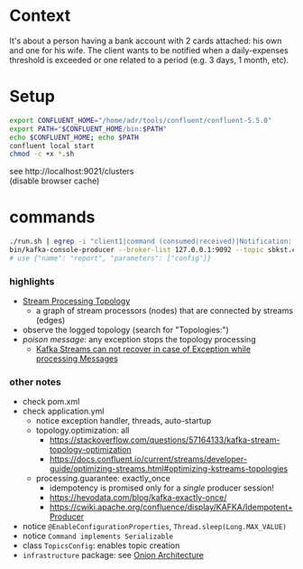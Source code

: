 # Context
It's about a person having a bank account with 2 cards attached: his own and one for his wife. The client wants to be notified when a daily-expenses threshold is exceeded or one related to a period (e.g. 3 days, 1 month, etc).
# Setup
```bash
export CONFLUENT_HOME="/home/adr/tools/confluent/confluent-5.5.0"
export PATH="$CONFLUENT_HOME/bin:$PATH"
echo $CONFLUENT_HOME; echo $PATH
confluent local start
chmod -c +x *.sh
```
see http://localhost:9021/clusters  
(disable browser cache)
# commands
```bash
./run.sh | egrep -i "client1|command (consumed|received)|Notification:|Overdue:|Limit:|ERROR[^s]|totals:|Configuration:|spring profiles|app version|windowSize|windowUnit|enhancements"
bin/kafka-console-producer --broker-list 127.0.0.1:9092 --topic sbkst.commands.v2
# use {"name": "report", "parameters": ["config"]}
```
### highlights
- [Stream Processing Topology](https://kafka.apache.org/24/documentation/streams/core-concepts#streams_topology)
    - a graph of stream processors (nodes) that are connected by streams (edges)
- observe the logged topology (search for "Topologies:")
- *poison message*: any exception stops the topology processing
    - [Kafka Streams can not recover in case of Exception while processing Messages](https://stackoverflow.com/questions/50388496/kafka-streams-can-not-recover-in-case-of-exception-while-processing-messages)
### other notes
- check pom.xml
- check application.yml
    - notice exception handler, threads, auto-startup
    - topology.optimization: all 
        - https://stackoverflow.com/questions/57164133/kafka-stream-topology-optimization
        - https://docs.confluent.io/current/streams/developer-guide/optimizing-streams.html#optimizing-kstreams-topologies
    - processing.guarantee: exactly_once
        - idempotency is promised only for a *single* producer session!
        - https://hevodata.com/blog/kafka-exactly-once/
        - https://cwiki.apache.org/confluence/display/KAFKA/Idempotent+Producer   
- notice `@EnableConfigurationProperties`, `Thread.sleep(Long.MAX_VALUE)`
- notice `Command implements Serializable`
- class `TopicsConfig`: enables topic creation
- `infrastructure` package: see [Onion Architecture](https://jeffreypalermo.com/blog/the-onion-architecture-part-1/)
